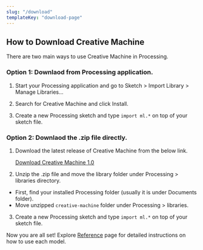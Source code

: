 ```yaml
---
slug: "/download"
templateKey: "download-page"
---
```


## How to Download Creative Machine

There are two main ways to use Creative Machine in Processing.

### Option 1: Downlaod from Processing application.

1. Start your Processing application and go to Sketch > Import Library > Manage Libraries...


2. Search for Creative Machine and click Install.


3. Create a new Processing sketch and type ```import ml.*``` on top of your sketch file.

### Option 2: Downlaod the .zip file directly.

1. Download the latest release of Creative Machine from the below link.

    [Download Creative Machine 1.0]()

2. Unzip the .zip file and move the library folder under Processing > libraries directory.

- First, find your installed Processing folder (usually it is under Documents folder).
- Move unzipped ```creative-machine``` folder under Processing > libraries.

3. Create a new Processing sketch and type ```import ml.*``` on top of your sketch file.

Now you are all set! Explore [Reference](reference/tutorial) page for detailed instructions on how to use each model.